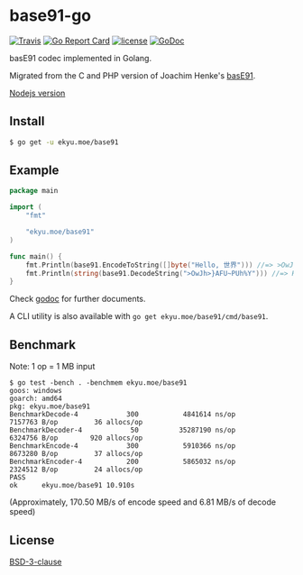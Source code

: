 # base91-go
[![Travis](https://img.shields.io/travis/Equim-chan/base91-go.svg)](https://travis-ci.org/Equim-chan/base91-go)
[![Go Report Card](https://goreportcard.com/badge/github.com/Equim-chan/base91-go)](https://goreportcard.com/report/github.com/Equim-chan/base91-go)
[![license](https://img.shields.io/badge/BSD-3-blue.svg)](https://github.com/Equim-chan/base91-go/blob/master/LICENSE)
[![GoDoc](http://img.shields.io/badge/godoc-reference-5272B4.svg)](https://godoc.org/ekyu.moe/base91)

basE91 codec implemented in Golang.

Migrated from the C and PHP version of Joachim Henke's [basE91](http://base91.sourceforge.net/).

[Nodejs version](https://github.com/Equim-chan/base91)

## Install
```bash
$ go get -u ekyu.moe/base91
```

## Example
```go
package main

import (
    "fmt"

    "ekyu.moe/base91"
)

func main() {
    fmt.Println(base91.EncodeToString([]byte("Hello, 世界"))) //=> >OwJh>}AFU~PUh%Y
    fmt.Println(string(base91.DecodeString(">OwJh>}AFU~PUh%Y"))) //=> Hello, 世界
}
```

Check [godoc](https://godoc.org/ekyu.moe/base91) for further documents.

A CLI utility is also available with `go get ekyu.moe/base91/cmd/base91`.

## Benchmark
Note: 1 op = 1 MB input
```plain
$ go test -bench . -benchmem ekyu.moe/base91
goos: windows
goarch: amd64
pkg: ekyu.moe/base91
BenchmarkDecode-4            300           4841614 ns/op         7157763 B/op         36 allocs/op
BenchmarkDecoder-4            50          35287190 ns/op         6324756 B/op        920 allocs/op
BenchmarkEncode-4            300           5910366 ns/op         8673280 B/op         37 allocs/op
BenchmarkEncoder-4           200           5865032 ns/op         2324512 B/op         24 allocs/op
PASS
ok      ekyu.moe/base91 10.910s
```

(Approximately, 170.50 MB/s of encode speed and 6.81 MB/s of decode speed)

## License
[BSD-3-clause](https://github.com/Equim-chan/base91-go/blob/master/LICENSE)
